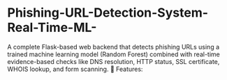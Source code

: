 # Phishing-URL-Detection-System-Real-Time-ML-
A complete Flask-based web backend that detects phishing URLs using a trained machine learning model (Random Forest) combined with real-time evidence-based checks like DNS resolution, HTTP status, SSL certificate, WHOIS lookup, and form scanning.  🚀 Features:
